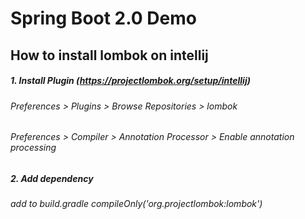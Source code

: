 # Spring Boot 2.0 Demo

## How to install lombok on intellij

##### 1. Install Plugin (https://projectlombok.org/setup/intellij)
###### Preferences > Plugins > Browse Repositories > lombok
###### Preferences > Compiler > Annotation Processor > Enable annotation processing

##### 2. Add dependency
###### add to build.gradle compileOnly('org.projectlombok:lombok') 


